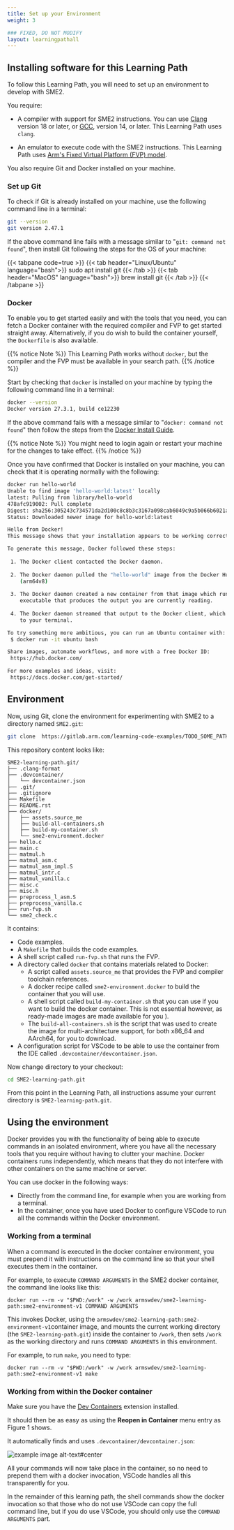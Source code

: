 ```yaml
---
title: Set up your Environment
weight: 3

### FIXED, DO NOT MODIFY
layout: learningpathall
---
```


## Installing software for this Learning Path

To follow this Learning Path, you will need to set up an environment to develop with SME2.

You require:

 - A compiler with support for SME2 instructions. You can use [Clang](https://www.llvm.org/)
   version 18 or later, or [GCC](https://gcc.gnu.org/), version 14, or later. This Learning
   Path uses ``clang``.

 - An emulator to execute code with the SME2 instructions. This Learning
   Path uses [Arm's Fixed Virtual Platform (FVP) model](https://developer.arm.com/Tools%20and%20Software/Fixed%20Virtual%20Platforms).

You also require Git and Docker installed on your machine.

### Set up Git

To check if Git is already installed on your machine, use the following command line in a terminal:

```BASH { output_lines=2 }
git --version
git version 2.47.1
```

If the above command line fails with a message similar to "``git: command not found``", then install Git following the steps for the OS of your machine:

{{< tabpane code=true >}}
  {{< tab header="Linux/Ubuntu" language="bash">}}
sudo apt install git
  {{< /tab >}}
  {{< tab header="MacOS" language="bash">}}
brew install git
  {{< /tab >}}
{{< /tabpane >}}

### Docker

To enable you to get started easily and with the tools that you need, you can fetch a Docker container with the required compiler and FVP to get started straight away. Alternatively, if you do wish to build the container yourself, the ``Dockerfile`` is also available.


{{% notice Note %}}
This Learning Path works without ``docker``, but the compiler and the FVP must be available in your search path.
{{% /notice %}}

Start by checking that ``docker`` is installed on your machine by typing the following
command line in a terminal:

```BASH { output_lines="2" }
docker --version
Docker version 27.3.1, build ce12230
```

If the above command fails with a message similar to "``docker: command not found``"
then follow the steps from the [Docker Install Guide](https://learn.arm.com/install-guides/docker/).

{{% notice Note %}}
You might need to login again or restart your machine for the changes to take effect.
{{% /notice %}}

Once you have confirmed that Docker is installed on your machine, you can check that it is operating normally with the following:

```BASH { output_lines="2-27" }
docker run hello-world
Unable to find image 'hello-world:latest' locally
latest: Pulling from library/hello-world
478afc919002: Pull complete
Digest: sha256:305243c734571da2d100c8c8b3c3167a098cab6049c9a5b066b6021a60fcb966
Status: Downloaded newer image for hello-world:latest

Hello from Docker!
This message shows that your installation appears to be working correctly.

To generate this message, Docker followed these steps:
 
 1. The Docker client contacted the Docker daemon.
 
 2. The Docker daemon pulled the "hello-world" image from the Docker Hub.
    (arm64v8)
 
 3. The Docker daemon created a new container from that image which runs the
    executable that produces the output you are currently reading.
 
 4. The Docker daemon streamed that output to the Docker client, which sent it
    to your terminal.

To try something more ambitious, you can run an Ubuntu container with:
 $ docker run -it ubuntu bash

Share images, automate workflows, and more with a free Docker ID:
 https://hub.docker.com/

For more examples and ideas, visit:
 https://docs.docker.com/get-started/
```

## Environment

Now, using Git, clone the environment for experimenting with SME2 to a directory
named ``SME2.git``:

```BASH
git clone  https://gitlab.arm.com/learning-code-examples/TODO_SOME_PATH SME2-learning-path.git
```

This repository content looks like:

```TXT
SME2-learning-path.git/
├── .clang-format
├── .devcontainer/
│   └── devcontainer.json
├── .git/
├── .gitignore
├── Makefile
├── README.rst
├── docker/
│   ├── assets.source_me
│   ├── build-all-containers.sh
│   ├── build-my-container.sh
│   └── sme2-environment.docker
├── hello.c
├── main.c
├── matmul.h
├── matmul_asm.c
├── matmul_asm_impl.S
├── matmul_intr.c
├── matmul_vanilla.c
├── misc.c
├── misc.h
├── preprocess_l_asm.S
├── preprocess_vanilla.c
├── run-fvp.sh
└── sme2_check.c
```

It contains:
- Code examples.
- A ``Makefile`` that builds the code examples.
- A shell script called ``run-fvp.sh`` that runs the FVP.
- A directory called ``docker`` that contains materials related to Docker:
  - A script called ``assets.source_me`` that provides the FVP and compiler toolchain references.
  - A docker recipe called ``sme2-environment.docker`` to build the container that
  you will use.
  - A shell script called ``build-my-container.sh`` that you can use if you want to build the docker container. This is not essential however, as ready-made
  images are made available for you ). 
  - The ``build-all-containers.sh`` is the script that was used to create the image for multi-architecture support, for both x86_64 and AArch64, for you to download.
- A configuration script for VSCode to be able to use the container from the IDE called ``.devcontainer/devcontainer.json``.

Now change directory to your checkout:

```BASH
cd SME2-learning-path.git
```

From this point in the Learning Path, all instructions assume your current
directory is ``SME2-learning-path.git``.

## Using the environment

Docker provides you with the functionality of being able to execute commands in an isolated environment, where you have all the necessary tools that you require without having to clutter your machine. Docker containers runs independently, which means that they do not interfere with other containers on the same machine or server.  

You can use docker in the following ways:
- Directly from the command line, for example when you are working from a terminal.
- In the container, once you have used Docker to configure VSCode to run all the commands within the Docker environment.

### Working from a terminal

When a command is executed in the docker container environment, you must prepend it with instructions on the command line so that your shell executes them in the container. 

For example, to execute ``COMMAND ARGUMENTS`` in the SME2 docker container, the command line looks like this:

```SH
docker run --rm -v "$PWD:/work" -w /work armswdev/sme2-learning-path:sme2-environment-v1 COMMAND ARGUMENTS
```

This invokes Docker, using the
``armswdev/sme2-learning-path:sme2-environment-v1``container
image, and mounts the current working directory (the ``SME2-learning-path.git``)
inside the container to ``/work``, then sets ``/work`` as the
working directory and runs ``COMMAND ARGUMENTS`` in this environment.

For example, to run ``make``, you need to type:

```SH
docker run --rm -v "$PWD:/work" -w /work armswdev/sme2-learning-path:sme2-environment-v1 make
```

### Working from within the Docker container

Make sure you have the [Dev
Containers](https://marketplace.visualstudio.com/items?itemName=ms-vscode-remote.remote-containers)
extension installed. 

It should then be as easy as using the **Reopen in
Container** menu entry as Figure 1 shows. 

It automatically finds and uses ``.devcontainer/devcontainer.json``:

![example image alt-text#center](VSCode.png "Figure 1. Setting up the Docker Container.")

All your commands will now take place in the container, so no need to prepend
them with a docker invocation, VSCode handles all this transparently for you.

In the remainder of this learning path, the shell commands show the docker
invocation so that those who do not use VSCode can copy the full command line, but if you do use VSCode, you should only use the ``COMMAND ARGUMENTS`` part.

